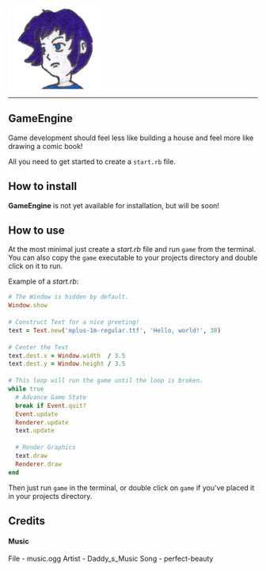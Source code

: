 ![Icon](Imgs/3.png)
***

## GameEngine

Game development should feel less like building a house and feel more like drawing a comic book!

All you need to get started to create a `start.rb` file.

## How to install

**GameEngine** is not yet available for installation, but will be soon!

## How to use

At the most minimal just create a *start.rb* file and run `game` from the terminal.
You can also copy the `game` executable to your projects directory and double click
on it to run.

Example of a *start.rb*:

```ruby
# The Window is hidden by default.
Window.show

# Construct Text for a nice greeting!
text = Text.new('mplus-1m-regular.ttf', 'Hello, world!', 30)

# Center the Text
text.dest.x = Window.width  / 3.5
text.dest.y = Window.height / 3.5

# This loop will run the game until the loop is broken.
while true
  # Advance Game State
  break if Event.quit?
  Event.update
  Renderer.update
  text.update

  # Render Graphics
  text.draw
  Renderer.draw
end
```

Then just run `game` in the terminal, or double click on `game` if you've placed it
in your projects directory.

## Credits

#### Music

File   - music.ogg
Artist - Daddy_s_Music
Song   - perfect-beauty

